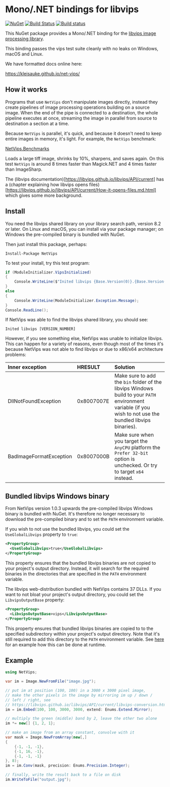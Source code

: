 # Mono/.NET bindings for libvips

[![NuGet](https://img.shields.io/nuget/v/NetVips.svg)](https://www.nuget.org/packages/NetVips)
[![Build Status](https://travis-ci.org/kleisauke/net-vips.svg?branch=master)](https://travis-ci.org/kleisauke/net-vips)
[![Build status](https://ci.appveyor.com/api/projects/status/d2r9uanb5yij07pt/branch/master?svg=true)](https://ci.appveyor.com/project/kleisauke/net-vips/branch/master)

This NuGet package provides a Mono/.NET binding for the [libvips image processing library](https://libvips.github.io/libvips).

This binding passes the vips test suite cleanly with no leaks on Windows, macOS and Linux.

We have formatted docs online here:

https://kleisauke.github.io/net-vips/

## How it works

Programs that use `NetVips` don't manipulate images directly, instead
they create pipelines of image processing operations building on a source
image. When the end of the pipe is connected to a destination, the whole
pipeline executes at once, streaming the image in parallel from source to
destination a section at a time.

Because `NetVips` is parallel, it's quick, and because it doesn't need to
keep entire images in memory, it's light. For example, the `NetVips` benchmark:

[NetVips.Benchmarks](https://github.com/kleisauke/net-vips/tree/master/tests/NetVips.Benchmarks)

Loads a large tiff image, shrinks by 10%, sharpens, and saves again. On this
test `NetVips` is around 8 times faster than Magick.NET and 4 times faster
than ImageSharp.

The (libvips documentation)[https://libvips.github.io/libvips/API/current]
has a (chapter explaining how libvips opens
files)[https://libvips.github.io/libvips/API/current/How-it-opens-files.md.html]
which gives some more background.

## Install

You need the libvips shared library on your library search path, version 8.2 or
later. On Linux and macOS, you can install via your package manager; on 
Windows the pre-compiled binary is bundled with NuGet.

Then just install this package, perhaps:

    Install-Package NetVips

To test your install, try this test program:

```csharp
if (ModuleInitializer.VipsInitialized)
{
    Console.WriteLine($"Inited libvips {Base.Version(0)}.{Base.Version(1)}.{Base.Version(2)}");
}
else
{
    Console.WriteLine(ModuleInitializer.Exception.Message);
}
Console.ReadLine();
```

If NetVips was able to find the libvips shared library, you should see:

    Inited libvips [VERSION_NUMBER]

However, if you see something else, NetVips was unable to initialize libvips.
This can happen for a variety of reasons, even though most of the times it's because NetVips 
was not able to find libvips or due to x86/x64 architecture problems:

| Inner exception | HRESULT | Solution |
| :--- | :--- | :--- |
| DllNotFoundException | 0x8007007E | Make sure to add the `bin` folder of the libvips Windows build to your `PATH` environment variable (if you wish to not use the bundled libvips binaries). |
| BadImageFormatException | 0x8007000B | Make sure when you target the `AnyCPU` platform the `Prefer 32-bit` option is unchecked. Or try to target `x64` instead. |

## Bundled libvips Windows binary

From NetVips version 1.0.3 upwards the pre-compiled libvips Windows binary is
bundled with NuGet. It's therefore no longer necessary to download the
pre-compiled binary and to set the `PATH` environment variable.

If you wish to not use the bundled libvips, you could set the
`UseGlobalLibvips` property to `true`:
```xml
<PropertyGroup>
  <UseGlobalLibvips>true</UseGlobalLibvips>
</PropertyGroup>
```

This property ensures that the bundled libvips binaries are not copied
to your project's output directory. Instead, it will search for the
required binaries in the directories that are specified in the `PATH` 
environment variable.

The libvips web-distribution bundled with NetVips contains 37 DLLs.
If you want to not bloat your project's output directory, you could 
set the `LibvipsOutputBase` property:
```xml
<PropertyGroup>
  <LibvipsOutputBase>vips</LibvipsOutputBase>
</PropertyGroup>
```

This property ensures that bundled libvips binaries are copied to
to the specified subdirectory within your project's output directory.
Note that it's still required to add this directory to the `PATH` 
environment variable. See [here](https://github.com/kleisauke/net-vips/issues/20#issuecomment-439394316)
for an example how this can be done at runtime.

## Example

```csharp
using NetVips;

var im = Image.NewFromFile("image.jpg");

// put im at position (100, 100) in a 3000 x 3000 pixel image, 
// make the other pixels in the image by mirroring im up / down / 
// left / right, see
// https://libvips.github.io/libvips/API/current/libvips-conversion.html#vips-embed
im = im.Embed(100, 100, 3000, 3000, extend: Enums.Extend.Mirror);

// multiply the green (middle) band by 2, leave the other two alone
im *= new[] {1, 2, 1};

// make an image from an array constant, convolve with it
var mask = Image.NewFromArray(new[,]
{
    {-1, -1, -1},
    {-1, 16, -1},
    {-1, -1, -1}
}, 8);
im = im.Conv(mask, precision: Enums.Precision.Integer);

// finally, write the result back to a file on disk
im.WriteToFile("output.jpg");
```
